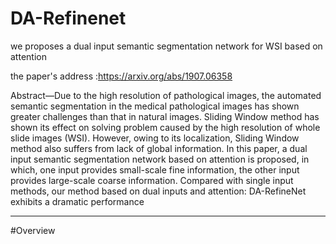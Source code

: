 # DA-Refinenet
we proposes a dual input semantic segmentation network for WSI based on attention

 the paper's address :https://arxiv.org/abs/1907.06358

Abstract—Due to the high resolution of pathological images,
the automated semantic segmentation in the medical pathological
images has shown greater challenges than that in natural images.
Sliding Window method has shown its effect on solving problem
caused by the high resolution of whole slide images (WSI).
However, owing to its localization, Sliding Window method also
suffers from lack of global information. In this paper, a dual input
semantic segmentation network based on attention is proposed,
in which, one input provides small-scale fine information, the
other input provides large-scale coarse information. Compared
with single input methods, our method based on dual inputs
and attention: DA-RefineNet exhibits a dramatic performance

---
#Overview
